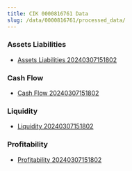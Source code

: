 ```yaml
---
title: CIK 0000816761 Data
slug: /data/0000816761/processed_data/
---
```


### Assets Liabilities
- [Assets Liabilities 20240307151802](data/0000816761/processed_data/Assets_Liabilities/0000816761_Assets_Liabilities_20240307151802.csv)

### Cash Flow
- [Cash Flow 20240307151802](data/0000816761/processed_data/Cash_Flow/0000816761_Cash_Flow_20240307151802.csv)

### Liquidity
- [Liquidity 20240307151802](data/0000816761/processed_data/Liquidity/0000816761_Liquidity_20240307151802.csv)

### Profitability
- [Profitability 20240307151802](data/0000816761/processed_data/Profitability/0000816761_Profitability_20240307151802.csv)

